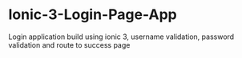 # Ionic-3-Login-Page-App
Login application build using ionic 3, username validation, password validation and route to success page
